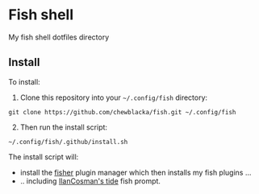 # Fish shell
My fish shell dotfiles directory

## Install
To install:
1. Clone this repository into your `~/.config/fish` directory:
```Sh
git clone https://github.com/chewblacka/fish.git ~/.config/fish
```
2. Then run the install script:
```Sh
~/.config/fish/.github/install.sh
```
The install script will:
- install the [fisher](https://github.com/jorgebucaran/fisher) plugin manager
which then installs my fish plugins ... 
- .. including [IlanCosman's tide](https://github.com/IlanCosman/tide) fish prompt.
